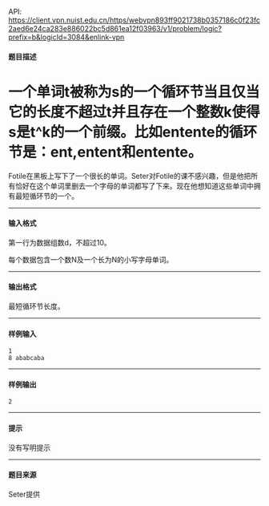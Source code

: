 API: https://client.vpn.nuist.edu.cn/https/webvpn893ff9021738b0357186c0f23fc2aed6e24ca283e886022bc5d861ea12f03963/v1/problem/logic?prefix=b&logicId=3084&enlink-vpn

#### 题目描述

一个单词t被称为s的一个循环节当且仅当它的长度不超过t并且存在一个整数k使得s是t^k的一个前缀。比如entente的循环节是：ent,entent和entente。
===================================================================================

Fotile在黑板上写下了一个很长的单词。Seter对Fotile的课不感兴趣，但是他把所有恰好在这个单词里删去一个字母的单词都写了下来。现在他想知道这些单词中拥有最短循环节的一个。

  

---

#### 输入格式

第一行为数据组数d，不超过10。

每个数据包含一个数N及一个长为N的小写字母单词。

  

---

#### 输出格式

最短循环节长度。

---

#### 样例输入
```
1
8 ababcaba

```

---

#### 样例输出
```
2

```

---

#### 提示

没有写明提示

---

#### 题目来源

Seter提供